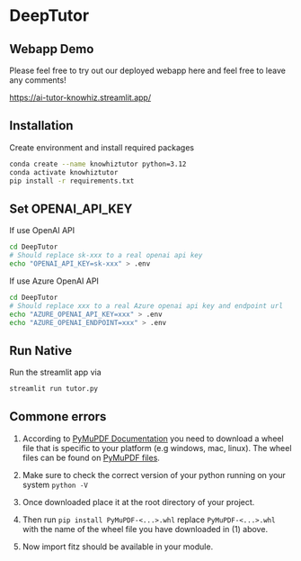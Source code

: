 # DeepTutor

## Webapp Demo

Please feel free to try out our deployed webapp here and feel free to leave any comments!

https://ai-tutor-knowhiz.streamlit.app/

## Installation

Create environment and install required packages

```bash
conda create --name knowhiztutor python=3.12
conda activate knowhiztutor
pip install -r requirements.txt
```

## Set OPENAI_API_KEY

If use OpenAI API

```bash
cd DeepTutor
# Should replace sk-xxx to a real openai api key
echo "OPENAI_API_KEY=sk-xxx" > .env
```

If use Azure OpenAI API
```bash
cd DeepTutor
# Should replace xxx to a real Azure openai api key and endpoint url
echo "AZURE_OPENAI_API_KEY=xxx" > .env
echo "AZURE_OPENAI_ENDPOINT=xxx" > .env
```

## Run Native

Run the streamlit app via

```bash
streamlit run tutor.py
```

## Commone errors

1. According to [PyMuPDF Documentation](https://pymupdf.readthedocs.io/en/latest/installation.html#option-2-install-from-binaries) you need to download a wheel file that is specific to your platform (e.g windows, mac, linux). The wheel files can be found on [PyMuPDF files](https://pypi.org/project/PyMuPDF/#files).

2. Make sure to check the correct version of your python running on your system ```python -V```

3. Once downloaded place it at the root directory of your project.

4. Then run ```pip install PyMuPDF-<...>.whl``` replace ```PyMuPDF-<...>.whl``` with the name of the wheel file you have downloaded in (1) above.

5. Now import fitz should be available in your module.
